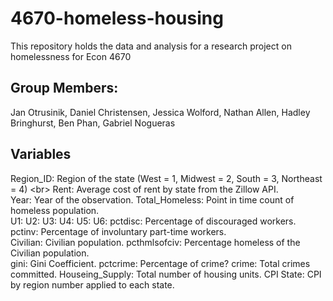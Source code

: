 # 4670-homeless-housing
This repository holds the data and analysis for a research project on homelessness for Econ 4670

## Group Members: 
Jan Otrusinik, Daniel Christensen, Jessica Wolford, Nathan Allen, Hadley Bringhurst, Ben Phan, Gabriel Nogueras

## Variables

Region_ID: Region of the state (West = 1, Midwest = 2, South = 3, Northeast	= 4) <br\>
Rent: Average cost of rent by state from the Zillow API.	
Year:	Year of the observation.
Total_Homeless: Point in time count of homeless population. 	
U1:	
U2:	
U3:	
U4:	
U5:	
U6:	
pctdisc: Percentage of discouraged workers.	
pctinv: Percentage of involuntary part-time workers.	
Civilian: Civilian population.
pcthmlsofciv: Percentage homeless of the Civilian population.	
gini: Gini Coefficient.
pctcrime: Percentage of crime?
crime: Total crimes committed.
Houseing_Supply: Total number of housing units.
CPI	State: CPI by region number applied to each state.

